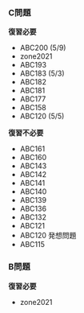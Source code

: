 ### C問題

**復習必要**
- ABC200 (5/9)
- zone2021
- ABC193
- ABC183 (5/3)
- ABC182
- ABC181
- ABC177
- ABC158
- ABC120 (5/5)


**復習不必要**
- ABC161
- ABC160
- ABC143
- ABC142
- ABC141
- ABC140
- ABC139
- ABC136
- ABC132
- ABC121
- ABC120 発想問題
- ABC115

### B問題
**復習必要**
- zone2021